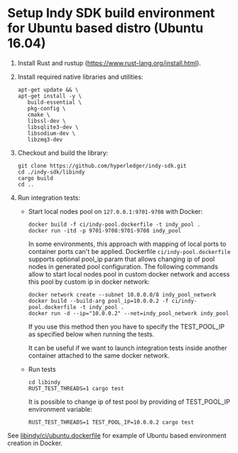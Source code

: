 # Setup Indy SDK build environment for Ubuntu based distro (Ubuntu 16.04)

1. Install Rust and rustup (https://www.rust-lang.org/install.html).
1. Install required native libraries and utilities:
   
   ```
   apt-get update && \
   apt-get install -y \
      build-essential \
      pkg-config \
      cmake \
      libssl-dev \
      libsqlite3-dev \
      libsodium-dev \
      libzmq3-dev
   ```
1. Checkout and build the library:
   
   ```
   git clone https://github.com/hyperledger/indy-sdk.git
   cd ./indy-sdk/libindy
   cargo build 
   cd ..
   ```

1. Run integration tests:
   * Start local nodes pool on `127.0.0.1:9701-9708` with Docker:
     
     ```     
     docker build -f ci/indy-pool.dockerfile -t indy_pool .
     docker run -itd -p 9701-9708:9701-9708 indy_pool
     ```     
     
     In some environments, this approach with mapping of local ports to container ports
     can't be applied. Dockerfile `ci/indy-pool.dockerfile` supports optional pool_ip param
     that allows changing ip of pool nodes in generated pool configuration. The following
     commands allow to start local nodes pool in custom docker network and access this pool by
     custom ip in docker network:
     
     ```
     docker network create --subnet 10.0.0.0/8 indy_pool_network
     docker build --build-arg pool_ip=10.0.0.2 -f ci/indy-pool.dockerfile -t indy_pool .
     docker run -d --ip="10.0.0.2" --net=indy_pool_network indy_pool
     ```
     
     If you use this method then you have to specify the TEST_POOL_IP as specified below  when running the tests.
 
     It can be useful if we want to launch integration tests inside another container attached to
     the same docker network. 
     
   * Run tests
     
     ```
     cd libindy
     RUST_TEST_THREADS=1 cargo test
     ```
     
     It is possible to change ip of test pool by providing of TEST_POOL_IP environment variable:
     
     ```
     RUST_TEST_THREADS=1 TEST_POOL_IP=10.0.0.2 cargo test
     ```
     
See [libindy/ci/ubuntu.dockerfile](https://github.com/hyperledger/indy-sdk/tree/master/libindy/ci/ubuntu.dockerfile) for example of Ubuntu based environment creation in Docker.
